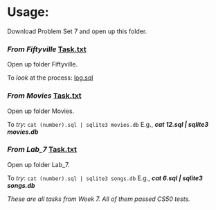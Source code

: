 # Usage:
Download Problem Set 7 and open up this folder.

### _From Fiftyville_ [Task.txt](Fiftyville/Task.txt)  

Open up folder Fiftyville.

To *look* at the process: [log.sql](Fiftyville/log.sql)

### _From Movies_ [Task.txt](Movies/Task.txt)  

Open up folder Movies.

To *try*: `cat (number).sql | sqlite3 movies.db` E.g., ***cat 12.sql | sqlite3 movies.db***

### _From Lab\_7_ [Task.txt](Lab_7/Task.txt)  

Open up folder Lab_7.

To *try*: `cat (number).sql | sqlite3 songs.db` E.g., ***cat 6.sql | sqlite3 songs.db***

_These are all tasks from Week 7. All of them passed CS50 tests._

